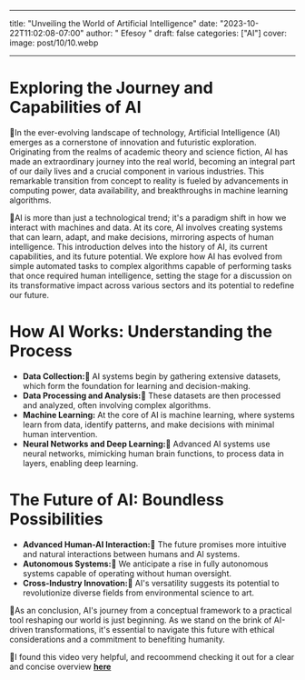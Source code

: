  ---
title: "Unveiling the World of Artificial Intelligence"
date: "2023-10-22T11:02:08-07:00"
author: " Efesoy "
draft: false
categories: ["AI"]
cover:
    image: post/10/10.webp

---
# Exploring the Journey and Capabilities of AI
🔋In the ever-evolving landscape of technology, Artificial Intelligence (AI) emerges as a cornerstone of innovation and futuristic exploration. Originating from the realms of academic theory and science fiction, AI has made an extraordinary journey into the real world, becoming an integral part of our daily lives and a crucial component in various industries. This remarkable transition from concept to reality is fueled by advancements in computing power, data availability, and breakthroughs in machine learning algorithms.

🔋AI is more than just a technological trend; it's a paradigm shift in how we interact with machines and data. At its core, AI involves creating systems that can learn, adapt, and make decisions, mirroring aspects of human intelligence. This introduction delves into the history of AI, its current capabilities, and its future potential. We explore how AI has evolved from simple automated tasks to complex algorithms capable of performing tasks that once required human intelligence, setting the stage for a discussion on its transformative impact across various sectors and its potential to redefine our future.

# How AI Works: Understanding the Process
- **Data Collection:🔋** AI systems begin by gathering extensive datasets, which form the foundation for learning and decision-making.
- **Data Processing and Analysis:🔋** These datasets are then processed and analyzed, often involving complex algorithms.
- **Machine Learning:** At the core of AI is machine learning, where systems learn from data, identify patterns, and make decisions with minimal human intervention.
- **Neural Networks and Deep Learning:🔋** Advanced AI systems use neural networks, mimicking human brain functions, to process data in layers, enabling deep learning.

# The Future of AI: Boundless Possibilities

- **Advanced Human-AI Interaction:🔋** The future promises more intuitive and natural interactions between humans and AI systems.
- **Autonomous Systems:🔋** We anticipate a rise in fully autonomous systems capable of operating without human oversight.
- **Cross-Industry Innovation:🔋** AI's versatility suggests its potential to revolutionize diverse fields from environmental science to art.

🔋As an conclusion, AI's journey from a conceptual framework to a practical tool reshaping our world is just beginning. As we stand on the brink of AI-driven transformations, it's essential to navigate this future with ethical considerations and a commitment to benefiting humanity.

🔋I found this video very helpful, and recoommend checking it out for a clear and concise overview **[here](https://www.youtube.com/watch?v=ad79nYk2keg)**